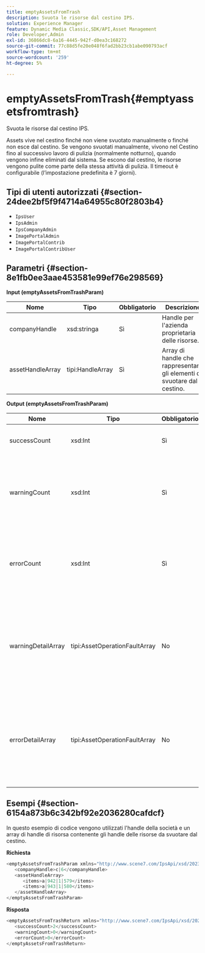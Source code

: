```yaml
---
title: emptyAssetsFromTrash
description: Svuota le risorse dal cestino IPS.
solution: Experience Manager
feature: Dynamic Media Classic,SDK/API,Asset Management
role: Developer,Admin
exl-id: 36866dc8-6a16-4445-942f-d0ea3c168272
source-git-commit: 77c88d5fe20e048f6fad2bb23cb1abe090793acf
workflow-type: tm+mt
source-wordcount: '259'
ht-degree: 5%

---
```


# emptyAssetsFromTrash{#emptyassetsfromtrash}

Svuota le risorse dal cestino IPS.

Assets vive nel cestino finché non viene svuotato manualmente o finché non esce dal cestino. Se vengono svuotati manualmente, vivono nel Cestino fino al successivo lavoro di pulizia (normalmente notturno), quando vengono infine eliminati dal sistema. Se escono dal cestino, le risorse vengono pulite come parte della stessa attività di pulizia. Il timeout è configurabile (l’impostazione predefinita è 7 giorni).

## Tipi di utenti autorizzati {#section-24dee2bf5f9f4714a64955c80f2803b4}

* `IpsUser`
* `IpsAdmin`
* `IpsCompanyAdmin`
* `ImagePortalAdmin`
* `ImagePortalContrib`
* `ImagePortalContribUser`

## Parametri {#section-8e1fb0ee3aae453581e99ef76e298569}

**Input (emptyAssetsFromTrashParam)**

| Nome | Tipo | Obbligatorio | Descrizione |
|---|---|---|---|
| companyHandle | xsd:stringa | Sì | Handle per l&#39;azienda proprietaria delle risorse. |
| assetHandleArray | tipi:HandleArray | Sì | Array di handle che rappresentano gli elementi da svuotare dal cestino. |

**Output (emptyAssetsFromTrashParam)**

| Nome | Tipo | Obbligatorio | Descrizione |
|---|---|---|---|
| successCount | xsd:Int | Sì | Numero di risorse svuotate dal cestino. |
| warningCount | xsd:Int | Sì | Numero di avvisi generati quando l’operazione ha tentato di svuotare le risorse dal cestino. |
| errorCount | xsd:Int | Sì | Numero di errori generati quando l’operazione ha tentato di svuotare le risorse dal cestino. |
| warningDetailArray | tipi:AssetOperationFaultArray | No | Matrice di dettagli associata alle risorse che hanno generato avvisi quando l’operazione ha tentato di svuotarle dal cestino. |
| errorDetailArray | tipi:AssetOperationFaultArray | No | Array di dettagli associati alle risorse che hanno generato errori quando l’operazione ha tentato di svuotarle dal cestino. |

## Esempi {#section-6154a873b6c342bf92e2036280cafdcf}

In questo esempio di codice vengono utilizzati l&#39;handle della società e un array di handle di risorsa contenente gli handle delle risorse da svuotare dal cestino.

**Richiesta**

```java
<emptyAssetsFromTrashParam xmlns="http://www.scene7.com/IpsApi/xsd/2023-01-15">
   <companyHandle>c|6</companyHandle>
   <assetHandleArray>
      <items>a|942|1|579</items>
      <items>a|943|1|580</items>
   </assetHandleArray>
</emptyAssetsFromTrashParam>
```

**Risposta**

```java
<emptyAssetsFromTrashReturn xmlns="http://www.scene7.com/IpsApi/xsd/2023-01-15">
   <successCount>2</successCount>
   <warningCount>0</warningCount>
   <errorCount>0</errorCount>
</emptyAssetsFromTrashReturn>
```
